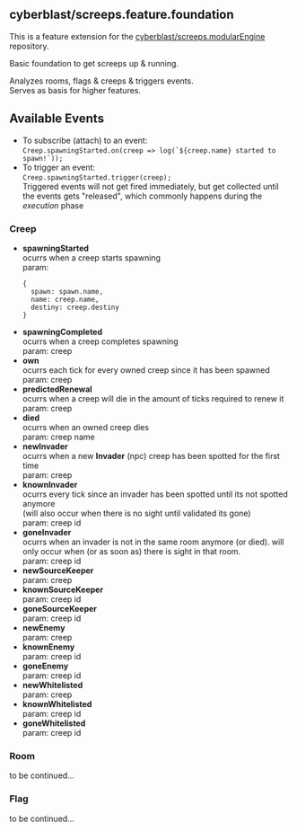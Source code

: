 
## cyberblast/screeps.feature.foundation

This is a feature extension for the [cyberblast/screeps.modularEngine](https://github.com/cyberblast/screeps.modularEngine) repository.

Basic foundation to get screeps up & running.  

Analyzes rooms, flags & creeps & triggers events.  
Serves as basis for higher features.  

## Available Events

* To subscribe (attach) to an event:  
  ``Creep.spawningStarted.on(creep => log(`${creep.name} started to spawn!`));``
* To trigger an event:  
  ``Creep.spawningStarted.trigger(creep);``  
  Triggered events will not get fired immediately, but get collected until the events gets "released", which commonly happens during the *execution* phase

### Creep  
* __spawningStarted__  
  ocurrs when a creep starts spawning  
  param:
  ```JS
  { 
    spawn: spawn.name, 
    name: creep.name, 
    destiny: creep.destiny 
  }
  ```
* __spawningCompleted__  
  ocurrs when a creep completes spawning  
  param: creep
* __own__  
  ocurrs each tick for every owned creep since it has been spawned  
  param: creep
* __predictedRenewal__  
  ocurrs when a creep will die in the amount of ticks required to renew it  
  param: creep
* __died__  
  ocurrs when an owned creep dies  
  param: creep name
* __newInvader__  
  ocurrs when a new __Invader__ (npc) creep has been spotted for the first time  
  param: creep
* __knownInvader__  
  ocurrs every tick since an invader has been spotted until its not spotted anymore  
  (will also occur when there is no sight until validated its gone)  
  param: creep id
* __goneInvader__  
  ocurrs when an invader is not in the same room anymore (or died). will only occur when (or as soon as) there is sight in that room.  
  param: creep id
* __newSourceKeeper__  
  param: creep
* __knownSourceKeeper__  
  param: creep id
* __goneSourceKeeper__  
  param: creep id
* __newEnemy__  
  param: creep
* __knownEnemy__  
  param: creep id
* __goneEnemy__  
  param: creep id
* __newWhitelisted__  
  param: creep
* __knownWhitelisted__  
  param: creep id
* __goneWhitelisted__  
  param: creep id
### Room
  to be continued...
### Flag
  to be continued...

